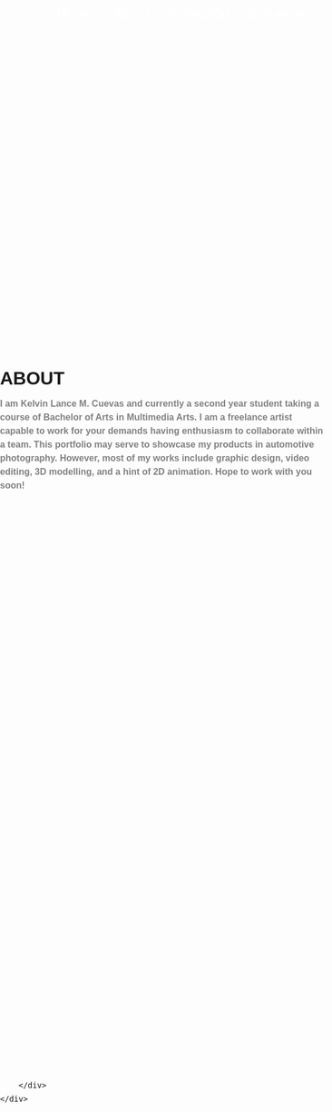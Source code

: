 <!doctype html>
<html>
<head>
<title>The Kelvin Cuevas Collection</title>
	<meta name="viewport" content="width=device-width, initial-scale=1.0">
	<link href="https://cdn.jsdelivr.net/npm/bootstrap@5.0.0-beta3/dist/css/bootstrap.min.css" rel="stylesheet" integrity="sha384-eOJMYsd53ii+scO/bJGFsiCZc+5NDVN2yr8+0RDqr0Ql0h+rP48ckxlpbzKgwra6" crossorigin="anonymous">
</head>
<style>
	html, body {
		margin: 0;
		padding: 0;
	}
	body {
		font-family: 'Arial', sans serif; 
		font-size: 16px;
		line-height: 24px;
	}
	.container {
		background-image: url("https://imgur.com/jT1GTnj.jpg");
		background-position: center top;
		background-repeat: no-repeat;
		background-size: cover;
		
		max-width: 1366px;
		margin: auto;
	}
	@media screen and (max-width: 768px) {
		.container {
			background-size: 768px;
		}
	}
	.nav-items {
		display: flex;
		flex-wrap: wrap;
		justify-content: flex-end;
		padding: 24px;
	}
	.bHome, .bAbout, .bCollection, .bBehance {
		text-decoration: none;
		color: white;
		padding: 0 16px;
		font-size: 25px;
	}
	.bHome:hover, .bAbout:hover, .bCollection:hover, .bBehance:hover {color: #00ffb4;}
	
	
	@media screen and (max-width: 768px) {
		.bHome, .bAbout, .bCollection, .bBehance {
			font-size: 20px;
		}
	}
	
	@media screen and (max-width: 320px) {
		.container {
			background-size: 320px;
		}
	}
	.nav-items {
		display: flex;
		flex-wrap: wrap;
		justify-content: flex-end;
		padding: 24px;
	}
	
	@media screen and (max-width: 320px) {
		.bHome, .bAbout, .bCollection, .bBehance {
			font-size: 8px;
		}
	}
	
	.about {
		max-width: 800px;
		margin: auto;
		
		padding-top: 550px;
		padding-bottom: 1000px;
	}
	@media screen and (max-width: 768px) {
		.about {
			padding-top: 250px;
			padding-bottom: 550px;
			max-width: 700px;
			font-size: 14px;
		}
	}
	@media screen and (max-width: 320px) {
		.about {
			padding-top: 50px;
			font-size: 8px;
		}
	}
	.about p {
		color: gray;
		font-weight: bold;
	}
	
	@media screen and (max-width: 320px) {
		.about p {
			padding-top: 1px;
			font-size: 12x;
			line-height: 12px;
		}
	}
	
	@media screen and (max-width: 320px) {
		h1 {
			font-size: 10px;
			margin-bottom: 1px;
			line-height: 14px;	
		}
	}
</style>

<body>
	<div class="container">
		<nav class="nav-items">
			<a class="bHome" href="#A1">Home</a>
			<a class="bAbout" href="#about">About</a>
			<a class="bCollection" href="#collection">Collection</a>
			<a class="bBehance" href="https://www.behance.net/kelvincuevas">Behance</a>
		</nav>
		<div class="about" id="about">
			<h1>ABOUT</h1>
			<p>
				I am Kelvin Lance M. Cuevas and currently a second year student taking a course of Bachelor of Arts in Multimedia Arts. I am  a freelance artist capable to work  for your demands having enthusiasm to collaborate within a team. This portfolio may serve to showcase my products in automotive photography. However, most of my works include graphic design, video editing, 3D modelling, and a hint of 2D animation. Hope to work with you soon!
			</p>
		</div>
		<div class="collection" id="collection">
		
		</div>
	</div>
	
</body>
</html>

